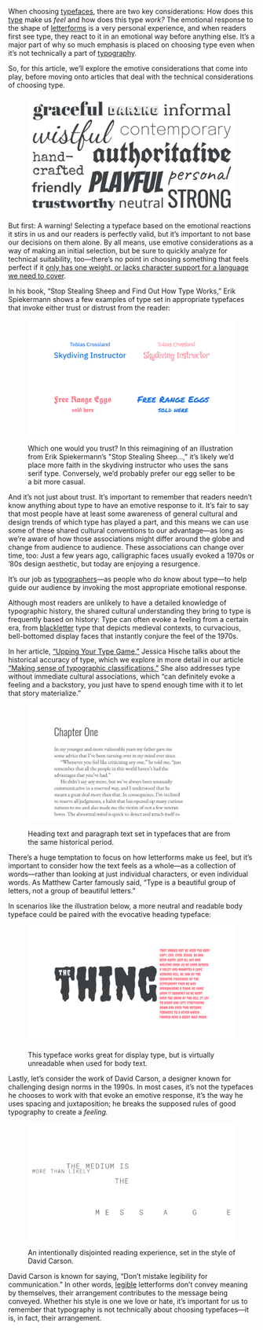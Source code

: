 
When choosing [typefaces](/glossary/typeface), there are two key considerations: How does this [type](/glossary/type) make us *feel* and how does this type *work?* The emotional response to the shape of [letterforms](/glossary/letterform) is a very personal experience, and when readers first see type, they react to it in an emotional way before anything else. It’s a major part of why so much emphasis is placed on choosing type even when it’s not technically a part of [typography](/glossary/typography).

So, for this article, we’ll explore the emotive considerations that come into play, before moving onto articles that deal with the technical considerations of choosing type.

<figure>

![A montage of different typefaces embodying different characteristics.](images/thumbnail.svg)

</figure>

But first: A warning! Selecting a typeface based on the emotional reactions it stirs in us and our readers is perfectly valid, but it’s important to not base our decisions on them alone. By all means, use emotive considerations as a way of making an initial selection, but be sure to quickly analyze for technical suitability, too—there’s no point in choosing something that feels perfect if it [only has one weight, or lacks character support for a language we need to cover](/lesson/choosing_reliable_typefaces).

In his book, “Stop Stealing Sheep and Find Out How Type Works,” Erik Spiekermann shows a few examples of type set in appropriate typefaces that invoke either trust or distrust from the reader:

<figure>

![Top: Tobias Crossland, Skydiving Instructor” set in two different typefaces—one serious, one casual. Bottom: “Free Range Eggs sold here” set in two different typefaces—one serious, one casual.](images/2.1.2.svg)
<figcaption>Which one would you trust? In this reimagining of an illustration from Erik Spiekermann’s "Stop Stealing Sheep...," it’s likely we’d place more faith in the skydiving instructor who uses the sans serif type. Conversely, we’d probably prefer our egg seller to be a bit more casual.</figcaption>

</figure>

And it’s not just about trust. It’s important to remember that readers needn’t know anything about type to have an emotive response to it. It’s fair to say that most people have at least some awareness of general cultural and design trends of which type has played a part, and this means we can use some of these shared cultural conventions to our advantage—as long as we’re aware of how those associations might differ around the globe and change from audience to audience. These associations can change over time, too: Just a few years ago, calligraphic faces usually evoked a 1970s or ’80s design aesthetic, but today are enjoying a resurgence.

It’s our job as [typographers](/glossary/typographer)—as people who *do* know about type—to help guide our audience by invoking the most appropriate emotional response.

[//]: # (1st content drop: This would actually be a great place to get Sarah Hyndman to share on overview of her work in this area, which could be used as a key summary on emotive responses to type.)

Although most readers are unlikely to have a detailed knowledge of typographic history, the shared cultural understanding they bring to type is frequently based on history: Type can often evoke a feeling from a certain era, from [blackletter](/glossary/blackletter) type that depicts medieval contexts, to curvacious, bell-bottomed display faces that instantly conjure the feel of the 1970s.

In her article, [“Upping Your Type Game,”](https://www.jessicahische.is/talkingtype) Jessica Hische talks about the historical accuracy of type, which we explore in more detail in our article [“Making sense of typographic classifications.”](/lesson/making_sense_of_typographic_classifications) She also addresses type without immediate cultural associations, which “can definitely evoke a feeling and a backstory, you just have to spend enough time with it to let that story materialize.”

<figure>

![Heading text and paragraph text set in typefaces that are from the same historical period.](images/2.1.3.svg)
<figcaption>Heading text and paragraph text set in typefaces that are from the same historical period.</figcaption>

</figure>

There’s a huge temptation to focus on how letterforms make us feel, but it’s important to consider how the text feels as a whole—as a collection of words—rather than looking at just individual characters, or even individual words. As Matthew Carter famously said, “Type is a beautiful group of letters, not a group of beautiful letters.”

In scenarios like the illustration below, a more neutral and readable body typeface could be paired with the evocative heading typeface:

<figure>

![“The Thing” set very large in a horror-style typeface, then the same typeface used for a paragraph body copy, in which it appears hard to read.](images/2.1.4.svg)
<figcaption>This typeface works great for display type, but is virtually unreadable when used for body text.</figcaption>

</figure>

Lastly, let’s consider the work of David Carson, a designer known for challenging design norms in the 1990s. In most cases, it’s not the typefaces he chooses to work with that evoke an emotive response, it’s the way he uses spacing and juxtaposition; he breaks the supposed rules of good typography to create a *feeling.*

<figure>

![“The medium is more than likely the message” set in uppercase letters of a monospaced typeface, using unusual spacing and layout to create an intentionally disjointed reading experience, reminiscent of David Carson’s work.](images/2.1.5.svg)
<figcaption>An intentionally disjointed reading experience, set in the style of David Carson.</figcaption>

</figure>

David Carson is known for saying, “Don’t mistake legibility for communication.” In other words, [legible](/glossary/legibility) letterforms don’t convey meaning by themselves, their arrangement contributes to the message being conveyed. Whether his style is one we love or hate, it’s important for us to remember that typography is not technically about choosing typefaces—it is, in fact, their arrangement.
